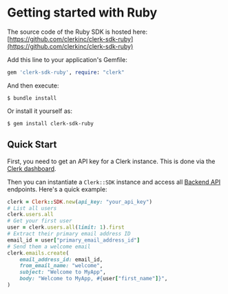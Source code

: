 # Getting started with Ruby

The source code of the Ruby SDK is hosted here: [https://github.com/clerkinc/clerk-sdk-ruby](https://github.com/clerkinc/clerk-sdk-ruby)

Add this line to your application's Gemfile:

```ruby
gem 'clerk-sdk-ruby', require: "clerk"
```

And then execute:

```
$ bundle install
```

Or install it yourself as:

```
$ gem install clerk-sdk-ruby
```

## Quick Start

First, you need to get an API key for a Clerk instance. This is done via the [Clerk dashboard](https://dashboard.clerk.dev/applications).

Then you can instantiate a `Clerk::SDK` instance and access all [Backend API](../../) endpoints. Here's a quick example:

```ruby
clerk = Clerk::SDK.new(api_key: "your_api_key")
# List all users
clerk.users.all
# Get your first user
user = clerk.users.all(limit: 1).first
# Extract their primary email address ID
email_id = user["primary_email_address_id"]
# Send them a welcome email
clerk.emails.create(
    email_address_id: email_id,
    from_email_name: "welcome",
    subject: "Welcome to MyApp",
    body: "Welcome to MyApp, #{user["first_name"]}",
)
```
